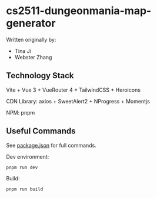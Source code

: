 # cs2511-dungeonmania-map-generator

Written originally by:

- Tina Ji
- Webster Zhang

## Technology Stack

Vite + Vue 3 + VueRouter 4 + TailwindCSS + Heroicons

CDN Library: axios + SweetAlert2 + NProgress + Momentjs

NPM: pnpm

## Useful Commands

See [package.json](./package.json) for full commands.

Dev environment:

```bash
pnpm run dev
```

Build:

```bash
pnpm run build
```

